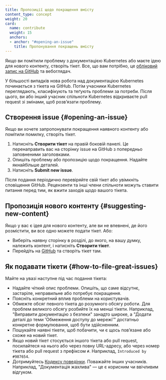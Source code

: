 ```yaml
---
title: Пропозиції щодо покращення вмісту
content_type: concept
weight: 20
card:
  name: contribute
  weight: 15
  anchors:
  - anchor: "#opening-an-issue"
    title: Пропонування покращень вмісту
---
```


<!-- overview -->

Якщо ви помітили проблему з документацією Kubernetes або маєте ідею для нового контенту, створіть тікет. Все, що вам потрібно, це [обліковий запис на GitHub](https://github.com/join) та вебоглядач.

У більшості випадків нова робота над документацією Kubernetes починається з тікета на GitHub. Потім учасники Kubernetes переглядають, класифікують та теґують проблеми за потреби. Після цього, ви або інший учасник спільноти Kubernetes відкриваєте pull request зі змінами, щоб розвʼязати проблему.

<!-- основний текст -->

## Створення issue {#opening-an-issue}

Якщо ви хочете запропонувати покращення наявного контенту або помітили помилку, створіть тікет.

1. Натисніть **Створити тікет** на правій боковій панелі. Це перенаправить вас на сторінку issue на GitHub з попередньо заповненими заголовками.
2. Опишіть проблему або пропозицію щодо покращення. Надайте якнайбільше деталей.
3. Натисніть **Submit new issue**.

Після подання періодично перевіряйте свій тікет або увімкніть сповіщення GitHub. Рецензенти та інші члени спільноти можуть ставити питання перед тим, як вжити заходів щодо вашого тікета.

## Пропозиція нового контенту {#suggesting-new-content}

Якщо у вас є ідея для нового контенту, але ви не впевнені, де його розмістити, ви все одно можете подати тікет. Або:

- Виберіть наявну сторінку в розділі, до якого, на вашу думку, належить контент, і натисніть **Створити тікет**.
- Перейдіть на [GitHub](https://github.com/kubernetes/website/issues/new/) та створіть тікет там.

## Як подавати тікети {#how-to-file-great-issues}

Майте на увазі наступне під час подання тікета:

- Надайте чіткий опис проблеми. Опишіть, що саме відсутнє, застаріле, неправильне або потребує покращення.
- Поясніть конкретний вплив проблеми на користувачів.
- Обмежте обсяг певного тікета до розумного обсягу роботи. Для проблем великого обсягу розбийте їх на менші тікети. Наприклад, "Виправити документацію з безпеки" занадто широке, а "Додати деталі до теми 'Обмеження доступу до мережі'" достатньо конкретне формулювання, щоб бути здійсненним.
- Пошукайте наявні тікети, щоб побачити, чи є щось повʼязане або схоже на новий тікет.
- Якщо новий тікет стосується іншого тікета або pull request, посилайтеся на нього або через повну URL-адресу, або через номер тікета або pull request з префіксом `#`. Наприклад, `Introduced by #987654`.
- Дотримуйтесь [Кодексу поведінки](/community/code-of-conduct/). Поважайте інших учасників. Наприклад, "Документація жахлива" — це є корисним чи ввічливим відгуком.
